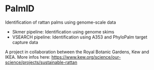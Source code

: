 # PalmID

Identification of rattan palms using genome-scale data
- Skmer pipeline: Identification using genome skims
- VSEARCH pipeline: Identification using A353 and PhyloPalm target capture data

A project in collaboration between the Royal Botanic Gardens, Kew and IKEA. More infos here: https://www.kew.org/science/our-science/projects/sustainable-rattan
